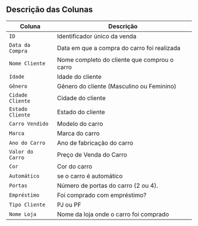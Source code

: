 

## Descrição das Colunas

| **Coluna**            | **Descrição**                                                                                                                                         |
|-----------------------|-------------------------------------------------------------------------------------------------------------------------------------------------------|
| `ID`                  | Identificador único da venda                                                                                                                    |
| `Data da Compra`      | Data em que a compra do carro foi realizada                                                                                                         |
| `Nome Cliente`        | Nome completo do cliente que comprou o carro                                                                                                        |
| `Idade`               | Idade do cliente                                                                                                                  |
| `Gênero`              | Gênero do cliente (Masculino ou Feminino)                                                                                                          |
| `Cidade Cliente`      | Cidade do cliente                                                                                                                     |
| `Estado Cliente`      | Estado do cliente                                                                                                                      |
| `Carro Vendido`       | Modelo do carro                                                                                                                            |
| `Marca`               | Marca do carro                                                                                                                             |
| `Ano do Carro`        | Ano de fabricação do carro                                                                                                                   |
| `Valor do Carro`      | Preço de Venda do Carro                                                                        |
| `Cor`                 | Cor do carro                                                                                                                                 |
| `Automático`          | se o carro é automático                                                                                                         |
| `Portas`              | Número de portas do carro (2 ou 4).                                                                                                                   |
| `Empréstimo`          | Foi comprado com empréstimo?                                                                                        |
| `Tipo Cliente`        | PJ ou PF                                                                       |
| `Nome Loja`           | Nome da loja onde o carro foi comprado                                                                                                              |
